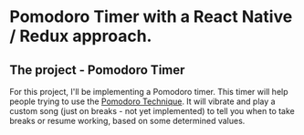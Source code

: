 # Pomodoro Timer with a React Native / Redux approach.

## The project - Pomodoro Timer
For this project, I'll be implementing a Pomodoro timer. This timer will help
people trying to use the [Pomodoro Technique](https://en.wikipedia.org/wiki/Pomodoro_Technique).
It will vibrate and play a custom song (just on breaks - not yet implemented)  to tell you when to take breaks or resume working, based on some
determined values.

